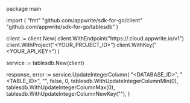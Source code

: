 package main

import (
    "fmt"
    "github.com/appwrite/sdk-for-go/client"
    "github.com/appwrite/sdk-for-go/tablesdb"
)

client := client.New(
    client.WithEndpoint("https://<REGION>.cloud.appwrite.io/v1")
    client.WithProject("<YOUR_PROJECT_ID>")
    client.WithKey("<YOUR_API_KEY>")
)

service := tablesdb.New(client)

response, error := service.UpdateIntegerColumn(
    "<DATABASE_ID>",
    "<TABLE_ID>",
    "",
    false,
    0,
    tablesdb.WithUpdateIntegerColumnMin(0),
    tablesdb.WithUpdateIntegerColumnMax(0),
    tablesdb.WithUpdateIntegerColumnNewKey(""),
)
